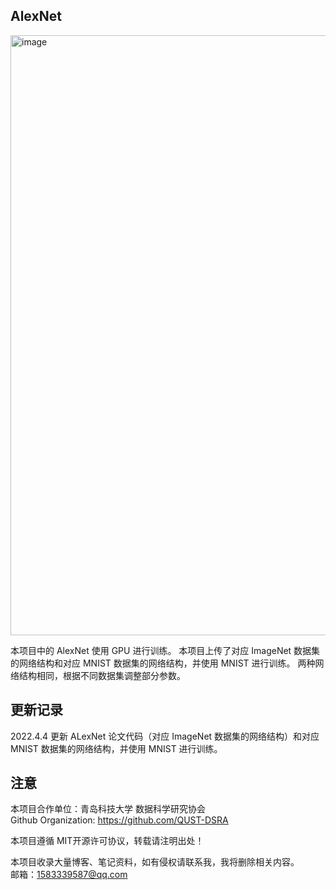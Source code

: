 AlexNet
---

<img width="960" alt="image" src="https://user-images.githubusercontent.com/72803279/161536335-f06585f2-390d-4b0b-939b-1acfa20f9eef.png">

本项目中的 AlexNet 使用 GPU 进行训练。
本项目上传了对应 ImageNet 数据集的网络结构和对应 MNIST 数据集的网络结构，并使用 MNIST 进行训练。
两种网络结构相同，根据不同数据集调整部分参数。

更新记录
---
2022.4.4 更新 ALexNet 论文代码（对应 ImageNet 数据集的网络结构）和对应 MNIST 数据集的网络结构，并使用 MNIST 进行训练。

注意
---
本项目合作单位：青岛科技大学 数据科学研究协会 \
Github Organization: https://github.com/QUST-DSRA

本项目遵循 MIT开源许可协议，转载请注明出处！

本项目收录大量博客、笔记资料，如有侵权请联系我，我将删除相关内容。\
邮箱：1583339587@qq.com
